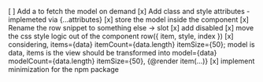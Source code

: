 [ ] Add a <PartialLoader/> to fetch the model on demand
[x] Add class and style attributes - implemeted via {...attributes}
[x] store the model inside the component
[x] Rename the row snippet to something else -> slot
[x] add disabled
[x] move the css style logic out of the component row({ item, style, index })
[x] considering, items={data} itemCount={data.length} itemSize={50}; model is data, items is the view should be transformed into model={data} modelCount={data.length} itemSize={50}, {@render item(...)}
[x] implement minimization for the npm package
